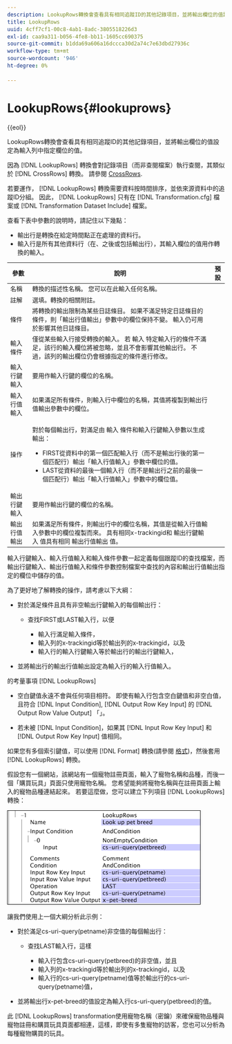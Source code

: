 ```yaml
---
description: LookupRows轉換會查看具有相同追蹤ID的其他記錄項目，並將輸出欄位的值設定為輸入列中指定欄位的值。
title: LookupRows
uuid: 4cff7cf1-00c8-4ab1-8adc-3805518226d3
exl-id: caa9a311-b056-4fe8-bb11-1605cc690375
source-git-commit: b1dda69a606a16dccca30d2a74c7e63dbd27936c
workflow-type: tm+mt
source-wordcount: '946'
ht-degree: 0%

---
```


# LookupRows{#lookuprows}

{{eol}}

LookupRows轉換會查看具有相同追蹤ID的其他記錄項目，並將輸出欄位的值設定為輸入列中指定欄位的值。

因為 [!DNL LookupRows] 轉換會對記錄項目（而非查閱檔案）執行查閱，其類似於 [!DNL CrossRows] 轉換。 請參閱 [CrossRows](../../../../../home/c-dataset-const-proc/c-data-trans/c-transf-types/c-standard-transf/c-crossrows.md#concept-fcace08804f54db397ed631cc13ff4f2).

若要運作， [!DNL LookupRows] 轉換需要資料按時間排序，並依來源資料中的追蹤ID分組。 因此， [!DNL LookupRows] 只有在 [!DNL Transformation.cfg] 檔案或 [!DNL Transformation Dataset Include] 檔案。

查看下表中參數的說明時，請記住以下幾點：

* 輸出行是轉換在給定時間點正在處理的資料行。
* 輸入行是所有其他資料行（在、之後或包括輸出行），其輸入欄位的值用作轉換的輸入。

<table id="table_AB68A89ECD5C45F39B8433F994BBD7D8"> 
 <thead> 
  <tr> 
   <th colname="col1" class="entry"> 參數 </th> 
   <th colname="col2" class="entry"> 說明 </th> 
   <th colname="col3" class="entry"> 預設 </th> 
  </tr> 
 </thead>
 <tbody> 
  <tr> 
   <td colname="col1"> 名稱 </td> 
   <td colname="col2"> 轉換的描述性名稱。 您可以在此輸入任何名稱。 </td> 
   <td colname="col3"> </td> 
  </tr> 
  <tr> 
   <td colname="col1"> 註解 </td> 
   <td colname="col2"> 選填。轉換的相關附註。 </td> 
   <td colname="col3"> </td> 
  </tr> 
  <tr> 
   <td colname="col1"> 條件 </td> 
   <td colname="col2"> 將轉換的輸出限制為某些日誌條目。 如果不滿足特定日誌條目的條件，則「輸出行值輸出」參數中的欄位保持不變。 輸入仍可用於影響其他日誌條目。 </td> 
   <td colname="col3"> </td> 
  </tr> 
  <tr> 
   <td colname="col1"> 輸入條件 </td> 
   <td colname="col2">僅從某些輸入行接受轉換的輸入。 若 <span class="wintitle"> 輸入</span> 特定輸入行的條件不滿足，該行的輸入欄位將被忽略，並且不會影響其他輸出行。 不過，該列的輸出欄位仍會根據指定的條件進行修改。 </td> 
   <td colname="col3"> </td> 
  </tr> 
  <tr> 
   <td colname="col1"> 輸入行鍵輸入 </td> 
   <td colname="col2"> 要用作輸入行鍵的欄位的名稱。 </td> 
   <td colname="col3"> </td> 
  </tr> 
  <tr> 
   <td colname="col1"> 輸入行值輸入 </td> 
   <td colname="col2"> 如果滿足所有條件，則輸入行中欄位的名稱，其值將複製到輸出行值輸出參數中的欄位。 </td> 
   <td colname="col3"> </td> 
  </tr> 
  <tr> 
   <td colname="col1"> 操作 </td> 
   <td colname="col2"> <p>對於每個輸出行，對滿足由 <span class="wintitle"> 輸入</span> 條件和輸入行鍵輸入參數以生成輸出： 
     <ul id="ul_16FB152CB558497794DDED72A2F05CDD"> 
      <li id="li_22DA9F814E4E42D0B21E90B63A2A7A0E"> FIRST從資料中的第一個匹配輸入行（而不是輸出行後的第一個匹配行）輸出「輸入行值輸入」參數中欄位的值。 </li> 
      <li id="li_45E00C3DE0494A1CB5C09B942088F161"> LAST從資料的最後一個輸入行（而不是輸出行之前的最後一個匹配行）輸出「輸入行值輸入」參數中的欄位值。 </li> 
     </ul> </p> </td> 
   <td colname="col3"> </td> 
  </tr> 
  <tr> 
   <td colname="col1"> 輸出行鍵輸入 </td> 
   <td colname="col2"> 要用作輸出行鍵的欄位的名稱。 </td> 
   <td colname="col3"> </td> 
  </tr> 
  <tr> 
   <td colname="col1"> 輸出行值輸出 </td> 
   <td colname="col2">如果滿足所有條件，則輸出行中的欄位名稱，其值是從輸入行值輸入參數中的欄位複製而來。 具有相同x-trackingid和 <span class="wintitle"> 輸出行鍵輸入 </span>值具有相同 <span class="wintitle"> 輸出行值輸出</span> 值。 </td> 
   <td colname="col3"> </td> 
  </tr> 
 </tbody> 
</table>

輸入行鍵輸入、輸入行值輸入和輸入條件參數一起定義每個跟蹤ID的查找檔案，而輸出行鍵輸入、輸出行值輸入和條件參數控制檔案中查找的內容和輸出行值輸出指定的欄位中儲存的值。

為了更好地了解轉換的操作，請考慮以下大綱：

* 對於滿足條件且具有非空輸出行鍵輸入的每個輸出行：

   * 查找FIRST或LAST輸入行，以便

      * 輸入行滿足輸入條件，
      * 輸入列的x-trackingid等於輸出列的x-trackingid，以及
      * 輸入行的輸入行鍵輸入等於輸出行的輸出行鍵輸入，

* 並將輸出行的輸出行值輸出設定為輸入行的輸入行值輸入。

的考量事項 [!DNL LookupRows]

* 空白鍵值永遠不會與任何項目相符。 即使有輸入行包含空白鍵值和非空白值，且符合 [!DNL Input Condition], [!DNL Output Row Key Input] 的 [!DNL Output Row Value Output] 「」。

* 若未被 [!DNL Input Condition]，如果其 [!DNL Input Row Key Input] 和 [!DNL Output Row Key Input] 值相同。

如果您有多個索引鍵值，可以使用 [!DNL Format] 轉換(請參閱 [格式](../../../../../home/c-dataset-const-proc/c-data-trans/c-transf-types/c-standard-transf/c-format.md#concept-3de04869181e4694ab072b092186684b))，然後套用 [!DNL LookupRows] 轉換。

假設您有一個網站，該網站有一個寵物註冊頁面，輸入了寵物名稱和品種，而後一個「購買玩具」頁面只使用寵物名稱。 您希望能夠將寵物名稱與在註冊頁面上輸入的寵物品種連結起來。 若要這麼做，您可以建立下列項目 [!DNL LookupRows] 轉換：

![](assets/cfg_TransformationType_LookupRows.png)

讓我們使用上一個大綱分析此示例：

* 對於滿足cs-uri-query(petname)非空值的每個輸出行：

   * 查找LAST輸入行，這樣

      * 輸入行包含cs-uri-query(petbreed)的非空值，並且
      * 輸入列的x-trackingid等於輸出列的x-trackingid，以及
      * 輸入行的cs-uri-query(petname)值等於輸出行的cs-uri-query(petname)值，

* 並將輸出行x-pet-breed的值設定為輸入行cs-uri-query(petbreed)的值。

此 [!DNL LookupRows] transformation使用寵物名稱（密鑰）來確保寵物品種與寵物註冊和購買玩具頁面都相連，這樣，即使有多隻寵物的訪客，您也可以分析為每種寵物購買的玩具。
